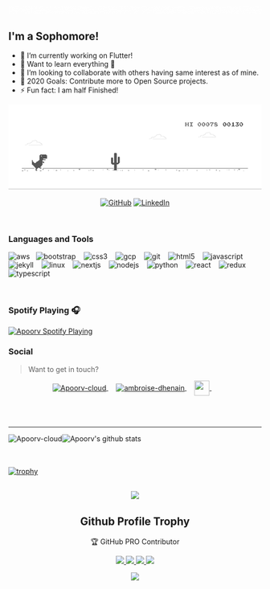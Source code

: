 ![Hello](Hello.gif)


## I'm a Sophomore!

- 🔭 I’m currently working on Flutter!
- 🌱 Want to learn everything 🤣
- 👯 I’m looking to collaborate with others having same interest as of mine.
- 🥅 2020 Goals: Contribute more to Open Source projects.
- ⚡ Fun fact: I am half Finished!



![image](https://github.com/Apoorv-cloud/Apoorv-cloud/blob/main/dino.gif)

<p align="center">
	<a href="https://github.com/Apoorv-cloud"><img src="https://img.shields.io/badge/github--_.svg?style=social&logo=github" alt="GitHub"></a>
  <a href="https://www.linkedin.com/in/apoorv-maheshwari-6689791aa/"><img src="https://img.shields.io/badge/LinkedIn--_.svg?style=social&logo=linkedin" alt="LinkedIn"></a>
</p><br>



### Languages and Tools

<p align="left">
  <img src="https://devicons.github.io/devicon/devicon.git/icons/amazonwebservices/amazonwebservices-original-wordmark.svg" alt="aws" width="40" height="40"/>&nbsp;&nbsp;
  <img src="https://devicons.github.io/devicon/devicon.git/icons/bootstrap/bootstrap-plain.svg" alt="bootstrap" width="40" height="40"/> &nbsp;&nbsp;
  <img src="https://devicons.github.io/devicon/devicon.git/icons/css3/css3-original-wordmark.svg" alt="css3" width="40" height="40"/> &nbsp;&nbsp;
  <img src="https://www.vectorlogo.zone/logos/google_cloud/google_cloud-icon.svg" alt="gcp" width="40" height="40"/> &nbsp;&nbsp;
  <img src="https://www.vectorlogo.zone/logos/git-scm/git-scm-icon.svg" alt="git" width="40" height="40"/> &nbsp;&nbsp;
  <img src="https://devicons.github.io/devicon/devicon.git/icons/html5/html5-original-wordmark.svg" alt="html5" width="40" height="40"/> &nbsp;&nbsp; 
  <img src="https://devicons.github.io/devicon/devicon.git/icons/javascript/javascript-original.svg" alt="javascript" width="40" height="40"/> &nbsp;&nbsp;
  <img src="https://www.vectorlogo.zone/logos/jekyllrb/jekyllrb-icon.svg" alt="jekyll" width="40" height="40"/> &nbsp;&nbsp;
  <img src="https://devicons.github.io/devicon/devicon.git/icons/linux/linux-original.svg" alt="linux" width="40" height="40"/> &nbsp;&nbsp;
  <img src="https://cdn.worldvectorlogo.com/logos/nextjs-3.svg" alt="nextjs" width="40" height="40"/> &nbsp;&nbsp;
  <img src="https://devicons.github.io/devicon/devicon.git/icons/nodejs/nodejs-original-wordmark.svg" alt="nodejs" width="40" height="40"/> &nbsp;&nbsp;
  <img src="https://devicons.github.io/devicon/devicon.git/icons/python/python-original.svg" alt="python" width="40" height="40"/> &nbsp;&nbsp;
  <img src="https://devicons.github.io/devicon/devicon.git/icons/react/react-original-wordmark.svg" alt="react" width="40" height="40"/> &nbsp;&nbsp;
  <img src="https://devicons.github.io/devicon/devicon.git/icons/redux/redux-original.svg" alt="redux" width="40" height="40"/> &nbsp;&nbsp;
  <img src="https://devicons.github.io/devicon/devicon.git/icons/typescript/typescript-original.svg" alt="typescript" width="40" height="40"/>
</p><br>


### Spotify Playing 🎧
[<img src="https://now-playing-codestackr.vercel.app/api/spotify-playing" alt="Apoorv Spotify Playing" width="350" />](https://open.spotify.com/user/swyqyimdc12jajde4vpwd2x1b)


### Social

> Want to get in touch?

<p align="center">
  <a href="https://dev.to/apoorvcloudt" target="blank">
    <img align="center" src="https://cdn.jsdelivr.net/npm/simple-icons@3.0.1/icons/dev-dot-to.svg" alt="Apoorv-cloud" height="30" width="30" />
  </a>&nbsp;&nbsp;&nbsp;
  <a href="https://www.linkedin.com/in/apoorv-maheshwari-6689791aa/" target="blank">
    <img align="center" src="https://cdn.jsdelivr.net/npm/simple-icons@3.0.1/icons/linkedin.svg" alt="ambroise-dhenain" height="30" width="30" />
  </a>&nbsp;&nbsp;&nbsp;
  <a href="https://instagram.com/maheshwari__apoorv?igshid=35jid2u2ui83" target="blank">	
    <img align="center" src="https://cdn.jsdelivr.net/npm/simple-icons@v3/icons/instagram.svg" height="30" width="30" />
  </a>&nbsp;&nbsp;&nbsp; </p>

<br />
<br />

---



<p>
  <img align="left" src="https://github-readme-stats.vercel.app/api/top-langs/?username=Apoorv-cloud&layout=compact&hide=php&count_private=true&show_icons=true&theme=radical" alt="Apoorv-cloud" /></p>

![Apoorv's github stats](https://github-readme-stats.vercel.app/api?username=Apoorv-cloud&count_private=true&show_icons=true&theme=radical)


<br><br>
[![trophy](https://github-profile-trophy.vercel.app/?username=Apoorv-cloud&row=1)](https://github.com/ryo-ma/github-profile-trophy)<br><br>



<p align="center">
  <img width="140" src="https://user-images.githubusercontent.com/6661165/91657958-61b4fd00-eb00-11ea-9def-dc7ef5367e34.png" />  
  <h2 align="center">Github Profile Trophy</h2>
  <p align="center">🏆 GitHub PRO Contributor </p>
</p>
<p align="center">
  <a href="https://github.com/Apoorv-cloud/github-profile-trophy/issues">
    <img src="https://img.shields.io/github/issues/ryo-ma/github-profile-trophy"/> 
  </a>
  <a href="https://github.com/Apoorv-cloud/github-profile-trophy/network/members">
    <img src="https://img.shields.io/github/forks/ryo-ma/github-profile-trophy"/> 
  </a>  
  <a href="https://github.com/Apoorv-cloud/github-profile-trophy/stargazers">
    <img src="https://img.shields.io/github/stars/Apoorv-cloud/github-profile-trophy"/> 
  </a>
    <a href="https://github.com/Apoorv-cloud/github-profile-trophy/LICENSE">
    <img src="https://img.shields.io/github/license/Apoorv-cloud/github-profile-trophy"/> 
  </a>
</p>
<p align="center">
  </a>
    <a href="https://twitter.com/intent/tweet?text=Add%20dynamically%20generated%20GitHub%20Trophy%20on%20your%20readme%0D%0A&url=https%3A%2F%2Fgithub.com%2Fryo-ma%2Fgithub-profile-trophy">
    <img src="https://img.shields.io/twitter/url?style=social&url=https%3A%2F%2Fgithub.com%2Fryo-ma%2Fgithub-profile-trophy"/> 
  </a>
</p>





